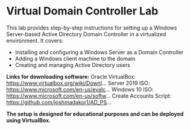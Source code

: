 <h1>Virtual Domain Controller Lab</h1>
This lab provides step-by-step instructions for setting up a Windows Server-based Active Directory Domain Controller in a virtualized environment. It covers:

- Installing and configuring a Windows Server as a Domain Controller
- Adding a Windows client machine to the domain
- Creating and managing Active Directory users

<b>Links for downloading software:</b>
Oracle VirtualBox: https://www.virtualbox.org/wiki/Downl... 
Server 2019 ISO: https://www.microsoft.com/en-us/evalc... 
Windows 10 ISO: https://www.microsoft.com/en-us/softw... 
Create Accounts Script: https://github.com/joshmadakor1/AD_PS...



<b>The setup is designed for educational purposes and can be deployed using VirtualBox.</b>

